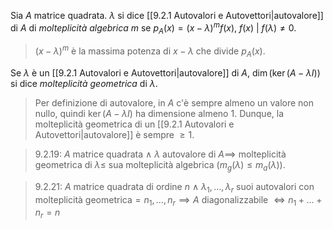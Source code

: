 Sia $A$ matrice quadrata. $\lambda$ si dice [[9.2.1 Autovalori e Autovettori|autovalore]] di $A$ di *molteplicità algebrica* $m$ se $p_A(x)=(x-\lambda)^mf(x),\ f(x)\ |\ f(\lambda)\ne0$.
> $(x-\lambda)^m$ è la massima potenza di $x-\lambda$ che divide $p_A(x)$.

Se $\lambda$ è un [[9.2.1 Autovalori e Autovettori|autovalore]] di $A$, $\dim(\ker(A-\lambda I))$ si dice *molteplicità geometrica* di $\lambda$.
>Per definizione di autovalore, in $A$ c'è sempre almeno un valore non nullo, quindi $\ker(A-\lambda I)$ ha dimensione almeno $1$. Dunque, la molteplicità geometrica di un [[9.2.1 Autovalori e Autovettori|autovalore]] è sempre $\ge1$.

> $9.2.19$: $A$ matrice quadrata $\wedge\ \lambda$ autovalore di $A\implies$ molteplicità geometrica di $\lambda\le$ sua molteplicità algebrica ($m_g(\lambda)\le m_a(\lambda)$).

> $9.2.21$: $A$ matrice quadrata di ordine $n\ \wedge\ \lambda_1,\dots,\lambda_r$ suoi autovalori con molteplicità geometrica$=n_1,\dots,n_r\implies A$ diagonalizzabile $\Longleftrightarrow n_1+\dots+n_r=n$